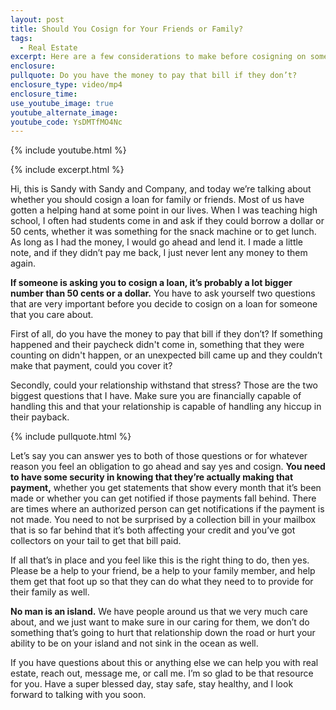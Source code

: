 ```yaml
---
layout: post
title: Should You Cosign for Your Friends or Family?
tags:
  - Real Estate
excerpt: Here are a few considerations to make before cosigning on someone’s loan.
enclosure:
pullquote: Do you have the money to pay that bill if they don’t?
enclosure_type: video/mp4
enclosure_time:
use_youtube_image: true
youtube_alternate_image:
youtube_code: YsDMTfMO4Nc
---
```

{% include youtube.html %}

{% include excerpt.html %}

Hi, this is Sandy with Sandy and Company, and today we’re talking about whether you should cosign a loan for family or friends. Most of us have gotten a helping hand at some point in our lives. When I was teaching high school, I often had students come in and ask if they could borrow a dollar or 50 cents, whether it was something for the snack machine or to get lunch. As long as I had the money, I would go ahead and lend it. I made a little note, and if they didn’t pay me back, I just never lent any money to them again.

**If someone is asking you to cosign a loan, it’s probably a lot bigger number than 50 cents or a dollar.** You have to ask yourself two questions that are very important before you decide to cosign on a loan for someone that you care about.

First of all, do you have the money to pay that bill if they don’t? If something happened and their paycheck didn't come in, something that they were counting on didn't happen, or an unexpected bill came up and they couldn’t make that payment, could you cover it?

Secondly, could your relationship withstand that stress? Those are the two biggest questions that I have. Make sure you are financially capable of handling this and that your relationship is capable of handling any hiccup in their payback.

{% include pullquote.html %}

Let’s say you can answer yes to both of those questions or for whatever reason you feel an obligation to go ahead and say yes and cosign. **You need to have some security in knowing that they’re actually making that payment,** whether you get statements that show every month that it’s been made or whether you can get notified if those payments fall behind. There are times where an authorized person can get notifications if the payment is not made. You need to not be surprised by a collection bill in your mailbox that is so far behind that it’s both affecting your credit and you’ve got collectors on your tail to get that bill paid.

If all that’s in place and you feel like this is the right thing to do, then yes. Please be a help to your friend, be a help to your family member, and help them get that foot up so that they can do what they need to to provide for their family as well.

**No man is an island.** We have people around us that we very much care about, and we just want to make sure in our caring for them, we don’t do something that’s going to hurt that relationship down the road or hurt your ability to be on your island and not sink in the ocean as well.

If you have questions about this or anything else we can help you with real estate, reach out, message me, or call me. I’m so glad to be that resource for you. Have a super blessed day, stay safe, stay healthy, and I look forward to talking with you soon.
